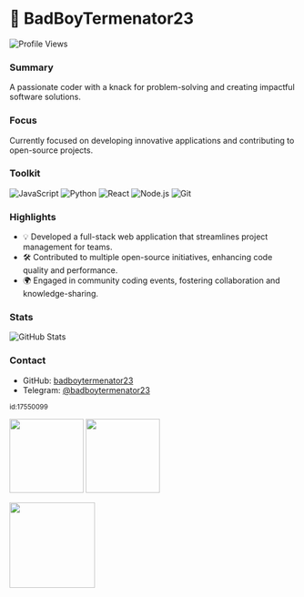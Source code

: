 # 👾 BadBoyTermenator23

![Profile Views](https://komarev.com/ghpvc/?username=badboytermenator23&label=Profile%20Views&color=blue&style=flat)

### Summary
A passionate coder with a knack for problem-solving and creating impactful software solutions.

### Focus
Currently focused on developing innovative applications and contributing to open-source projects.

### Toolkit
![JavaScript](https://img.shields.io/badge/-JavaScript-FFD700?style=flat&logo=javascript&logoColor=white) ![Python](https://img.shields.io/badge/-Python-306998?style=flat&logo=python&logoColor=white) ![React](https://img.shields.io/badge/-React-61DAFB?style=flat&logo=react&logoColor=black) ![Node.js](https://img.shields.io/badge/-Node.js-339933?style=flat&logo=node.js&logoColor=white) ![Git](https://img.shields.io/badge/-Git-F05032?style=flat&logo=git&logoColor=white)

### Highlights
- 💡 Developed a full-stack web application that streamlines project management for teams.
- 🛠️ Contributed to multiple open-source initiatives, enhancing code quality and performance.
- 🌍 Engaged in community coding events, fostering collaboration and knowledge-sharing.

### Stats
![GitHub Stats](https://github-readme-stats.vercel.app/api?username=badboytermenator23&show_icons=true&count_private=true&theme=radical)

### Contact
- GitHub: [badboytermenator23](https://github.com/badboytermenator23)
- Telegram: [@badboytermenator23](https://t.me/badboytermenator23)

<sub>id:17550099</sub>

<p><img src="https://github-readme-stats.vercel.app/api/top-langs/?username=badboytermenator23&layout=compact&theme=dracula" height="130"/> <img src="https://github-readme-stats.vercel.app/api?username=badboytermenator23&show_icons=true&theme=dracula" height="130"/></p>
<p><img src="https://streak-stats.demolab.com/?user=badboytermenator23&theme=dracula" height="150"/></p>
